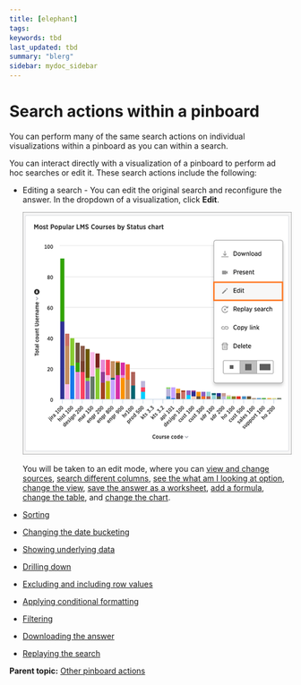 ```yaml
---
title: [elephant]
tags: 
keywords: tbd
last_updated: tbd
summary: "blerg"
sidebar: mydoc_sidebar
---
```

# Search actions within a pinboard

You can perform many of the same search actions on individual visualizations within a pinboard as you can within a search.

You can interact directly with a visualization of a pinboard to perform ad hoc searches or edit it. These search actions include the following:

-   Editing a search - You can edit the original search and reconfigure the answer. In the dropdown of a visualization, click **Edit**.

     ![](/pages/images/edit_a_pinboard_visualization.png "Edit a pinboard visualization") 

    You will be taken to an edit mode, where you can [view and change sources](../end_user_search/about_choosing_sources.html#), [search different columns](../end_user_search/about_the_search_bar.html#), [see the what am I looking at option](../end_user_search/what_am_i_looking_at_.html#), [change the view](../../complex_searches/change_the_view.html#), [save the answer as a worksheet](../../complex_searches/about_query_on_query.html), [add a formula](../../complex_searches/add_formula_to_search.html#), [change the table](../end_user_search/change_the_table.html#), and [change the chart](../end_user_search/change_the_chart.html#).

-   [Sorting](../../complex_searches/sort_your_search.html#)
-   [Changing the date bucketing](../end_user_search/change_the_date_bucketing.html#)
-   [Showing underlying data](../../complex_searches/show_underlying_data.html#)
-   [Drilling down](../../complex_searches/drill_down.html#)
-   [Excluding and including row values](../end_user_search/exclude_and_include_row_values.html#)
-   [Applying conditional formatting](../end_user_search/conditional_formatting_in_tables.html#)
-   [Filtering](../../complex_searches/about_filters.html#)
-   [Downloading the answer](../../complex_searches/download_your_search.html#)
-   [Replaying the search](../end_user_search/replay_search.html#)

**Parent topic:** [Other pinboard actions](../../../pages/end_user_guide/pinboards/pinboard_actions.html)

